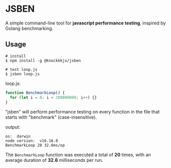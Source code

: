 # JSBEN

A simple command-line tool for **javascript performance testing**, inspired by Golang benchmarking.

## Usage

```shell
# install
$ npm install -g @knockkkjs/jsben

# test loop.js
$ jsben loop.js
```

loop.js:

```js
function BenchmarkLoop() {
  for (let i = 0; i < 100000000; i++) {}
}
```

"jsben" will perform performance testing on every function in the file that starts with "benchmark" (case-insensitive).

output:

```shell
os:  darwin
node version:  v16.16.0
BenchmarkLoop 20 32.6ms/op
```

The `BenchmarkLoop` function was executed a total of **20** times, with an average duration of **32.6** milliseconds per run.
